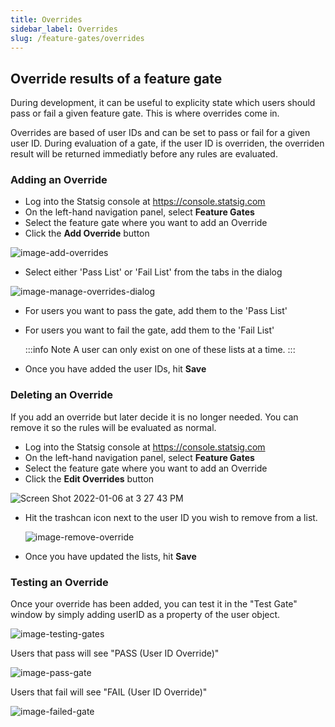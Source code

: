 ```yaml
---
title: Overrides
sidebar_label: Overrides
slug: /feature-gates/overrides
---
```


## Override results of a feature gate

During development, it can be useful to explicity state which users should pass or fail a given feature gate. This is where overrides come in.

Overrides are based of user IDs and can be set to pass or fail for a given user ID. During evaluation of a gate, if the user ID is overriden, the overriden result will be returned immediatly before any rules are evaluated.

### Adding an Override

- Log into the Statsig console at https://console.statsig.com
- On the left-hand navigation panel, select **Feature Gates**
- Select the feature gate where you want to add an Override
- Click the **Add Override** button

![image-add-overrides](https://user-images.githubusercontent.com/95646168/148461864-4a5efd47-2e40-478f-81e5-49edfc5ea2e9.png)

- Select either 'Pass List' or 'Fail List' from the tabs in the dialog

![image-manage-overrides-dialog](https://user-images.githubusercontent.com/95646168/148462020-417c007f-d492-46f7-8d25-d7a5178b4fe2.png)

- For users you want to pass the gate, add them to the 'Pass List'
- For users you want to fail the gate, add them to the 'Fail List'

  :::info Note
  A user can only exist on one of these lists at a time.
  :::

- Once you have added the user IDs, hit **Save**

### Deleting an Override

If you add an override but later decide it is no longer needed. You can remove it so the rules will be evaluated as normal.

- Log into the Statsig console at https://console.statsig.com
- On the left-hand navigation panel, select **Feature Gates**
- Select the feature gate where you want to add an Override
- Click the **Edit Overrides** button

![Screen Shot 2022-01-06 at 3 27 43 PM](https://user-images.githubusercontent.com/95646168/148469394-9f86db83-26f6-4a5b-809f-8a53f0b4f1fa.png)

- Hit the trashcan icon next to the user ID you wish to remove from a list.

  ![image-remove-override](https://user-images.githubusercontent.com/95646168/148463292-6740a09f-337f-441a-9cfa-a547a5dc6183.png)

- Once you have updated the lists, hit **Save**

### Testing an Override

Once your override has been added, you can test it in the "Test Gate" window by simply adding userID as a property of the user object.

![image-testing-gates](https://user-images.githubusercontent.com/95646168/148462648-e7da94bb-a681-4b0a-ad53-1254c6abe623.png)

Users that pass will see "PASS (User ID Override)"

![image-pass-gate](https://user-images.githubusercontent.com/95646168/148462641-57b544c1-bbdb-48cf-bb7f-967b0b20fc63.png)

Users that fail will see "FAIL (User ID Override)"

![image-failed-gate](https://user-images.githubusercontent.com/95646168/148462634-de69b838-f7b1-431c-9119-64ce123ad218.png)
